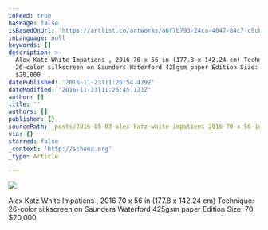 ```yaml
---
inFeed: true
hasPage: false
isBasedOnUrl: 'https://artlist.co/artworks/a6f7b793-24ca-4047-84c7-c9cbdbd4594d'
inLanguage: null
keywords: []
description: >-
  Alex Katz White Impatiens , 2016 70 x 56 in (177.8 x 142.24 cm) Technique:
  26-color silkscreen on Saunders Waterford 425gsm paper Edition Size: 70
  $20,000
datePublished: '2016-11-23T11:26:54.479Z'
dateModified: '2016-11-23T11:26:45.121Z'
author: []
title: ''
authors: []
publisher: {}
sourcePath: _posts/2016-05-03-alex-katz-white-impatiens-2016-70-x-56-in-1778-x-14224.md
via: {}
starred: false
_context: 'http://schema.org'
_type: Article

---
```

![](https://the-grid-user-content.s3-us-west-2.amazonaws.com/666db49d-866a-4b6b-a215-7729c3f576a3.jpg)

Alex Katz White Impatiens , 2016 70 x 56 in (177.8 x 142.24 cm) Technique: 26-color silkscreen on Saunders Waterford 425gsm paper Edition Size: 70 $20,000